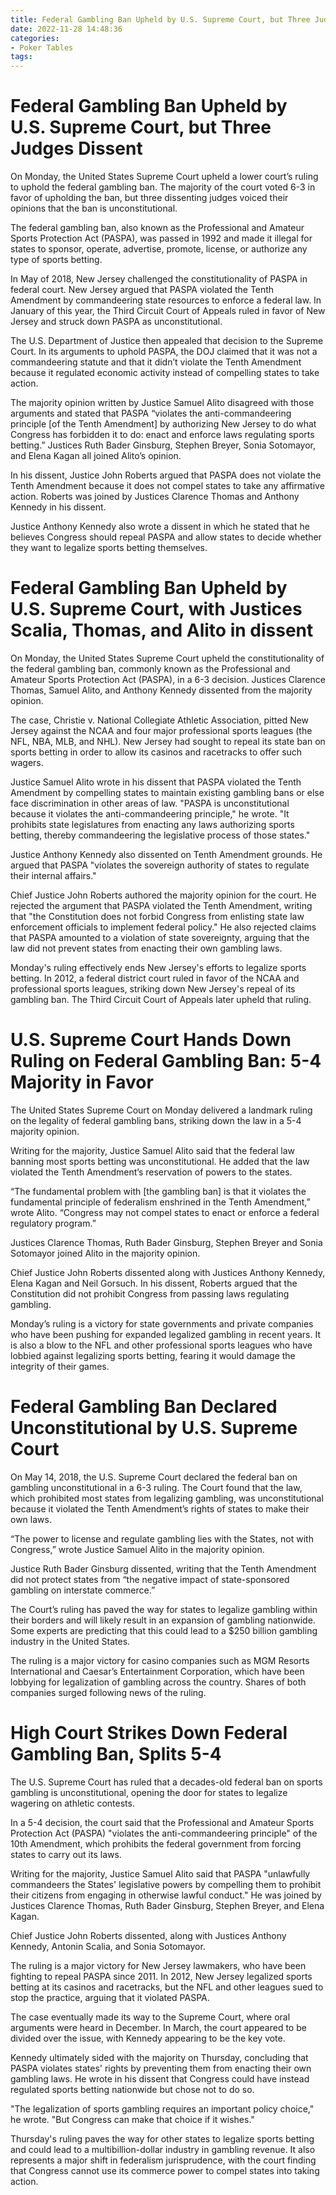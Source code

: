 ```yaml
---
title: Federal Gambling Ban Upheld by U.S. Supreme Court, but Three Judges Dissent
date: 2022-11-28 14:48:36
categories:
- Poker Tables
tags:
---
```



#  Federal Gambling Ban Upheld by U.S. Supreme Court, but Three Judges Dissent

On Monday, the United States Supreme Court upheld a lower court’s ruling to uphold the federal gambling ban. The majority of the court voted 6-3 in favor of upholding the ban, but three dissenting judges voiced their opinions that the ban is unconstitutional.

The federal gambling ban, also known as the Professional and Amateur Sports Protection Act (PASPA), was passed in 1992 and made it illegal for states to sponsor, operate, advertise, promote, license, or authorize any type of sports betting.

In May of 2018, New Jersey challenged the constitutionality of PASPA in federal court. New Jersey argued that PASPA violated the Tenth Amendment by commandeering state resources to enforce a federal law. In January of this year, the Third Circuit Court of Appeals ruled in favor of New Jersey and struck down PASPA as unconstitutional.

The U.S. Department of Justice then appealed that decision to the Supreme Court. In its arguments to uphold PASPA, the DOJ claimed that it was not a commandeering statute and that it didn’t violate the Tenth Amendment because it regulated economic activity instead of compelling states to take action.

The majority opinion written by Justice Samuel Alito disagreed with those arguments and stated that PASPA “violates the anti-commandeering principle [of the Tenth Amendment] by authorizing New Jersey to do what Congress has forbidden it to do: enact and enforce laws regulating sports betting.” Justices Ruth Bader Ginsburg, Stephen Breyer, Sonia Sotomayor, and Elena Kagan all joined Alito’s opinion.

In his dissent, Justice John Roberts argued that PASPA does not violate the Tenth Amendment because it does not compel states to take any affirmative action. Roberts was joined by Justices Clarence Thomas and Anthony Kennedy in his dissent.

Justice Anthony Kennedy also wrote a dissent in which he stated that he believes Congress should repeal PASPA and allow states to decide whether they want to legalize sports betting themselves.

#  Federal Gambling Ban Upheld by U.S. Supreme Court, with Justices Scalia, Thomas, and Alito in dissent

On Monday, the United States Supreme Court upheld the constitutionality of the federal gambling ban, commonly known as the Professional and Amateur Sports Protection Act (PASPA), in a 6-3 decision. Justices Clarence Thomas, Samuel Alito, and Anthony Kennedy dissented from the majority opinion.

The case, Christie v. National Collegiate Athletic Association, pitted New Jersey against the NCAA and four major professional sports leagues (the NFL, NBA, MLB, and NHL). New Jersey had sought to repeal its state ban on sports betting in order to allow its casinos and racetracks to offer such wagers.

Justice Samuel Alito wrote in his dissent that PASPA violated the Tenth Amendment by compelling states to maintain existing gambling bans or else face discrimination in other areas of law. "PASPA is unconstitutional because it violates the anti-commandeering principle," he wrote. "It prohibits state legislatures from enacting any laws authorizing sports betting, thereby commandeering the legislative process of those states."

Justice Anthony Kennedy also dissented on Tenth Amendment grounds. He argued that PASPA "violates the sovereign authority of states to regulate their internal affairs."

 Chief Justice John Roberts authored the majority opinion for the court. He rejected the argument that PASPA violated the Tenth Amendment, writing that "the Constitution does not forbid Congress from enlisting state law enforcement officials to implement federal policy." He also rejected claims that PASPA amounted to a violation of state sovereignty, arguing that the law did not prevent states from enacting their own gambling laws.

Monday's ruling effectively ends New Jersey's efforts to legalize sports betting. In 2012, a federal district court ruled in favor of the NCAA and professional sports leagues, striking down New Jersey's repeal of its gambling ban. The Third Circuit Court of Appeals later upheld that ruling.

#  U.S. Supreme Court Hands Down Ruling on Federal Gambling Ban: 5-4 Majority in Favor

The United States Supreme Court on Monday delivered a landmark ruling on the legality of federal gambling bans, striking down the law in a 5-4 majority opinion.

 Writing for the majority, Justice Samuel Alito said that the federal law banning most sports betting was unconstitutional. He added that the law violated the Tenth Amendment’s reservation of powers to the states.

“The fundamental problem with [the gambling ban] is that it violates the fundamental principle of federalism enshrined in the Tenth Amendment,” wrote Alito. “Congress may not compel states to enact or enforce a federal regulatory program.”

Justices Clarence Thomas, Ruth Bader Ginsburg, Stephen Breyer and Sonia Sotomayor joined Alito in the majority opinion.

Chief Justice John Roberts dissented along with Justices Anthony Kennedy, Elena Kagan and Neil Gorsuch. In his dissent, Roberts argued that the Constitution did not prohibit Congress from passing laws regulating gambling.

Monday’s ruling is a victory for state governments and private companies who have been pushing for expanded legalized gambling in recent years. It is also a blow to the NFL and other professional sports leagues who have lobbied against legalizing sports betting, fearing it would damage the integrity of their games.

#  Federal Gambling Ban Declared Unconstitutional by U.S. Supreme Court

On May 14, 2018, the U.S. Supreme Court declared the federal ban on gambling unconstitutional in a 6-3 ruling. The Court found that the law, which prohibited most states from legalizing gambling, was unconstitutional because it violated the Tenth Amendment’s rights of states to make their own laws.

“The power to license and regulate gambling lies with the States, not with Congress,” wrote Justice Samuel Alito in the majority opinion.

Justice Ruth Bader Ginsburg dissented, writing that the Tenth Amendment did not protect states from “the negative impact of state-sponsored gambling on interstate commerce.”

The Court’s ruling has paved the way for states to legalize gambling within their borders and will likely result in an expansion of gambling nationwide. Some experts are predicting that this could lead to a $250 billion gambling industry in the United States.

The ruling is a major victory for casino companies such as MGM Resorts International and Caesar’s Entertainment Corporation, which have been lobbying for legalization of gambling across the country. Shares of both companies surged following news of the ruling.

#  High Court Strikes Down Federal Gambling Ban, Splits 5-4

The U.S. Supreme Court has ruled that a decades-old federal ban on sports gambling is unconstitutional, opening the door for states to legalize wagering on athletic contests.

In a 5-4 decision, the court said that the Professional and Amateur Sports Protection Act (PASPA) "violates the anti-commandeering principle" of the 10th Amendment, which prohibits the federal government from forcing states to carry out its laws.

 Writing for the majority, Justice Samuel Alito said that PASPA "unlawfully commandeers the States' legislative powers by compelling them to prohibit their citizens from engaging in otherwise lawful conduct." He was joined by Justices Clarence Thomas, Ruth Bader Ginsburg, Stephen Breyer, and Elena Kagan.

Chief Justice John Roberts dissented, along with Justices Anthony Kennedy, Antonin Scalia, and Sonia Sotomayor.

The ruling is a major victory for New Jersey lawmakers, who have been fighting to repeal PASPA since 2011. In 2012, New Jersey legalized sports betting at its casinos and racetracks, but the NFL and other leagues sued to stop the practice, arguing that it violated PASPA.

The case eventually made its way to the Supreme Court, where oral arguments were heard in December. In March, the court appeared to be divided over the issue, with Kennedy appearing to be the key vote.

Kennedy ultimately sided with the majority on Thursday, concluding that PASPA violates states' rights by preventing them from enacting their own gambling laws. He wrote in his dissent that Congress could have instead regulated sports betting nationwide but chose not to do so.

"The legalization of sports gambling requires an important policy choice," he wrote. "But Congress can make that choice if it wishes."

Thursday's ruling paves the way for other states to legalize sports betting and could lead to a multibillion-dollar industry in gambling revenue. It also represents a major shift in federalism jurisprudence, with the court finding that Congress cannot use its commerce power to compel states into taking action.